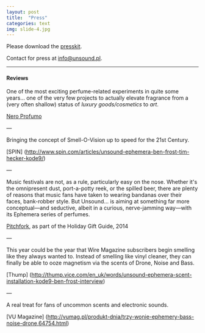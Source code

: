 ```yaml
---
layout: post
title:  "Press"
categories: text
img: slide-4.jpg
---
```


Please download the [presskit](/assets/files/press-kit.zip).

Contact for press at [info@unsound.pl](mailto:info@unsound.pl).


- - -

#### Reviews

One of the most exciting perfume-related experiments in quite some years… one of the very few projects to actually elevate fragrance from a (very often shallow) status of *luxury goods/cosmetics* to *art*. 

[Nero Profumo](http://neroprofumo.blogspot.com.au/2015/01/unsound-presents-ephemera-smell-of-bass.html)

—

Bringing the concept of Smell-O-Vision up to speed for the 21st Century.

[SPIN] (http://www.spin.com/articles/unsound-ephemera-ben-frost-tim-hecker-kode9/)

—

Music festivals are not, as a rule, particularly easy on the nose. Whether it's the omnipresent dust, port-a-potty reek, or the spilled beer, there are plenty of reasons that music fans have taken to wearing bandanas over their faces, bank-robber style. But Unsound... is aiming at something far more conceptual—and seductive, albeit in a curious, nerve-jamming way—with its Ephemera series of perfumes.

[Pitchfork](http://pitchfork.com/features/staff-lists/9551-holiday-gift-guide-2014/), as part of the Holiday Gift Guide, 2014

—

This year could be the year that Wire Magazine subscribers begin smelling like they always wanted to. Instead of smelling like vinyl cleaner, they can finally be able to ooze magnetism via the scents of Drone, Noise and Bass.

[Thump] (http://thump.vice.com/en_uk/words/unsound-ephemera-scent-installation-kode9-ben-frost-interview)

—

A real treat for fans of uncommon scents and electronic sounds.

[VU Magazine] (http://vumag.pl/produkt-dnia/trzy-wonie-ephemery-bass-noise-drone,64754.html)
